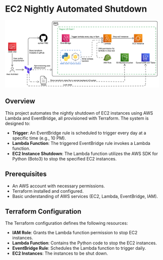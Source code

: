 # EC2 Nightly Automated Shutdown

![Architecture Diagram](diagram-export-04-11-2024-02_29_26.png)
## Overview

This project automates the nightly shutdown of EC2 instances using AWS Lambda and EventBridge, all provisioned with Terraform. The system is designed to:

- **Trigger**: An EventBridge rule is scheduled to trigger every day at a specific time (e.g., 10 PM).
- **Lambda Function**: The triggered EventBridge rule invokes a Lambda function.
- **EC2 Instance Shutdown**: The Lambda function utilizes the AWS SDK for Python (Boto3) to stop the specified EC2 instances.

## Prerequisites

- An AWS account with necessary permissions.
- Terraform installed and configured.
- Basic understanding of AWS services (EC2, Lambda, EventBridge, IAM).

## Terraform Configuration

The Terraform configuration defines the following resources:

- **IAM Role**: Grants the Lambda function permission to stop EC2 instances.
- **Lambda Function**: Contains the Python code to stop the EC2 instances.
- **EventBridge Rule**: Schedules the Lambda function to trigger daily.
- **EC2 Instances**: The instances to be shut down.